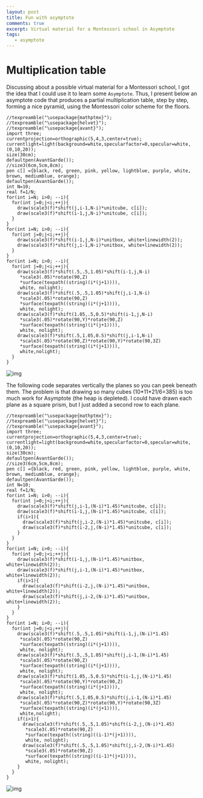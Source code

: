 ```yaml
---
layout: post
title: Fun with asymptote
comments: true
excerpt: Virtual material for a Montessori school in Asymptote
tags:
   - asymptote
---
```



# Multiplication table

Discussing about a possible virtual material for a Montessori school,
I got the idea that I could use it to learn some `Asymptote`. Thus, I
present below an asymptote code that produces a partial multiplication
table, step by step, forming a nice pyramid, using the Montessori
color scheme for the floors.

    //texpreamble("\usepackage{mathptmx}");
    //texpreamble("\usepackage{helvet}");
    //texpreamble("\usepackage{avant}");
    import three;
    currentprojection=orthographic(5,4,3,center=true);
    currentlight=light(background=white,specularfactor=0,specular=white,(0,10,20));
    size(30cm);
    defaultpen(AvantGarde());
    //size3(6cm,5cm,8cm);
    pen c[] ={black, red, green, pink, yellow, lightblue, purple, white, brown, mediumblue, orange};
    defaultpen(AvantGarde());
    int N=10;
    real f=1/N;
    for(int i=N; i>0; --i){
      for(int j=0;j<i;++j){
        draw(scale3(f)*shift(j,i-1,N-i)*unitcube, c[i]);
        draw(scale3(f)*shift(i-1,j,N-i)*unitcube, c[i]);
      }
    }
    for(int i=N; i>0; --i){
      for(int j=0;j<i;++j){
        draw(scale3(f)*shift(i-1,j,N-i)*unitbox, white+linewidth(2));
        draw(scale3(f)*shift(j,i-1,N-i)*unitbox, white+linewidth(2));
      }
    }
    for(int i=N; i>0; --i){
      for(int j=0;j<i;++j){
        draw(scale3(f)*shift(.5,.5,1.05)*shift(i-1,j,N-i)
    	 *scale3(.05)*rotate(90,Z)
    	 *surface(texpath((string)(i*(j+1)))),
    	 white, nolight);
        draw(scale3(f)*shift(.5,.5,1.05)*shift(j,i-1,N-i)
    	 *scale3(.05)*rotate(90,Z)
    	 *surface(texpath((string)(i*(j+1)))),
    	 white, nolight);
        draw(scale3(f)*shift(1.05,.5,0.5)*shift(i-1,j,N-i)
    	 *scale3(.05)*rotate(90,Y)*rotate(90,Z)
    	 *surface(texpath((string)(i*(j+1)))),
    	 white, nolight);
        draw(scale3(f)*shift(.5,1.05,0.5)*shift(j,i-1,N-i)
    	 *scale3(.05)*rotate(90,Z)*rotate(90,Y)*rotate(90,3Z)
    	 *surface(texpath((string)(i*(j+1)))),
    	 white,nolight);
      }
    }

![img](../../../../assets/image/multiplication.png)

The following code separates vertically the planes so you can peek
beneath them. The problem is that drawing so many cubes
(10\*11\*21/6=385) is too much work for Asymptote (the heap is depleted). I could have drawn
each plane as a square prism, but I just added a second row to each plane.

    //texpreamble("\usepackage{mathptmx}");
    //texpreamble("\usepackage{helvet}");
    //texpreamble("\usepackage{avant}");
    import three;
    currentprojection=orthographic(5,4,3,center=true);
    currentlight=light(background=white,specularfactor=0,specular=white,(0,10,20));
    size(30cm);
    defaultpen(AvantGarde());
    //size3(6cm,5cm,8cm);
    pen c[] ={black, red, green, pink, yellow, lightblue, purple, white, brown, mediumblue, orange};
    defaultpen(AvantGarde());
    int N=10;
    real f=1/N;
    for(int i=N; i>0; --i){
      for(int j=0;j<i;++j){
        draw(scale3(f)*shift(j,i-1,(N-i)*1.45)*unitcube, c[i]);
        draw(scale3(f)*shift(i-1,j,(N-i)*1.45)*unitcube, c[i]);
        if(i>1){
          draw(scale3(f)*shift(j,i-2,(N-i)*1.45)*unitcube, c[i]);
          draw(scale3(f)*shift(i-2,j,(N-i)*1.45)*unitcube, c[i]);
        }
      }
    }
    for(int i=N; i>0; --i){
      for(int j=0;j<i;++j){
        draw(scale3(f)*shift(i-1,j,(N-i)*1.45)*unitbox, white+linewidth(2));
        draw(scale3(f)*shift(j,i-1,(N-i)*1.45)*unitbox, white+linewidth(2));
        if(i>1){
          draw(scale3(f)*shift(i-2,j,(N-i)*1.45)*unitbox, white+linewidth(2));
          draw(scale3(f)*shift(j,i-2,(N-i)*1.45)*unitbox, white+linewidth(2));
        }
      }
    }
    for(int i=N; i>0; --i){
      for(int j=0;j<i;++j){
        draw(scale3(f)*shift(.5,.5,1.05)*shift(i-1,j,(N-i)*1.45)
    	 *scale3(.05)*rotate(90,Z)
    	 *surface(texpath((string)(i*(j+1)))),
    	 white, nolight);
        draw(scale3(f)*shift(.5,.5,1.05)*shift(j,i-1,(N-i)*1.45)
    	 *scale3(.05)*rotate(90,Z)
    	 *surface(texpath((string)(i*(j+1)))),
    	 white, nolight);
        draw(scale3(f)*shift(1.05,.5,0.5)*shift(i-1,j,(N-i)*1.45)
    	 *scale3(.05)*rotate(90,Y)*rotate(90,Z)
    	 *surface(texpath((string)(i*(j+1)))),
    	 white, nolight);
        draw(scale3(f)*shift(.5,1.05,0.5)*shift(j,i-1,(N-i)*1.45)
    	 *scale3(.05)*rotate(90,Z)*rotate(90,Y)*rotate(90,3Z)
    	 *surface(texpath((string)(i*(j+1)))),
    	 white,nolight);
        if(i>1){
          draw(scale3(f)*shift(.5,.5,1.05)*shift(i-2,j,(N-i)*1.45)
    	   *scale3(.05)*rotate(90,Z)
    	   *surface(texpath((string)((i-1)*(j+1)))),
    	   white, nolight);
          draw(scale3(f)*shift(.5,.5,1.05)*shift(j,i-2,(N-i)*1.45)
    	   *scale3(.05)*rotate(90,Z)
    	   *surface(texpath((string)((i-1)*(j+1)))),
    	   white, nolight);
        }
      }
    }

![img](../../../../assets/image/multiplicationSeparated.png)
